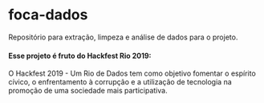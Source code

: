 # foca-dados
Repositório para extração, limpeza e análise de dados para o projeto.

#### Esse projeto é fruto do Hackfest Rio 2019:
O Hackfest 2019 - Um Rio de Dados tem como objetivo fomentar o espírito cívico, o enfrentamento à corrupção e a utilização de tecnologia na promoção de uma sociedade mais participativa.
